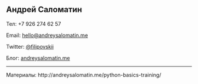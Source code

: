 ## Андрей Саломатин


Тел: +7 926 274 62 57

Email: [hello@andreysalomatin.me][mailto]

Twitter: [@filipovskii][twitter]

Блог: [andreysalomatin.me][blog]

<hr/>
Материалы: http://andreysalomatin.me/python-basics-training/


[mailto]: mailto:hello@andreysalomatin.me
[twitter]: https://twitter.com/filipovskii
[blog]: http://andreysalomatin.me
[slides]: http://andreysalomatin.me/python-basics-training/
